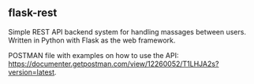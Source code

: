 ## flask-rest
Simple REST API backend system for handling massages between users.
Written in Python with Flask as the web framework.

POSTMAN file with examples on how to use the API: <br/>
https://documenter.getpostman.com/view/12260052/T1LHJA2s?version=latest.
